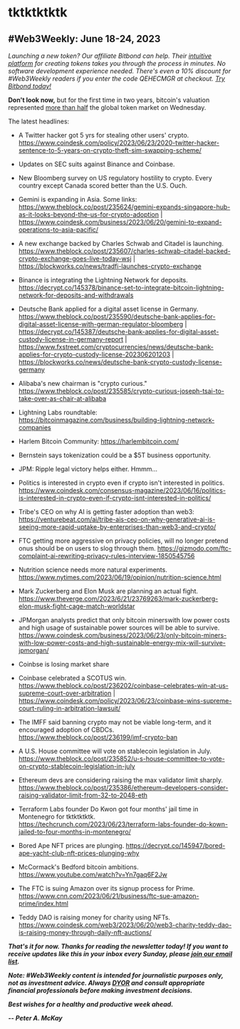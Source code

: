 # tktktktktk
## #Web3Weekly: June 18-24, 2023

*Launching a new token? Our affiliate Bitbond can help. Their [intuitive platform](https://tokentool.bitbond.com) for creating tokens takes you through the process in minutes. No software development experience needed. There's even a 10% discount for #Web3Weekly readers if you enter the code QEHECMGR at checkout. [Try Bitbond today!](https://tokentool.bitbond.com/)*

**Don't look now,** but for the first time in two years, bitcoin's valuation represented [more than half](https://www.fxstreet.com/cryptocurrencies/news/bitcoin-dominance-hits-two-year-high-at-51-jeopardizing-altcoin-gains-202306211302) the global token market on Wednesday.

<!-- Riff...

Does web3 necessarily mean a proliferation of multiple tokens with significant share? Or is there a path to a robust, widely used web3 with a highly concentrated set of chains that have significant adoption? Perhaps it could work as long as the biggies are open sourced under permissive licenses, as Bitcoin and Ethereum admittedly are?

Post Feb 2017, fell to low 30s.

Post Apr 2018, fell to 35ish.

CoinMarketCap tracks more than 25,000 tokens. Two of them comprise 70% of the $1.2 trillion global token market, and the other 25,000 divvy up the remaining 30%.

- BTC dominance is hovering near 50%. <!-- Check whether it ends Friday above that milestone. Something to keep an eye on, pull the trigger on the story above fitty...  | Bitcoin hit a fresh 12-month high. https://www.coindesk.com/markets/2023/06/23/bitcoin-hits-one-year-high-soars-past-313k/

-->

The latest headlines:

- A Twitter hacker got 5 yrs for stealing other users' crypto. https://www.coindesk.com/policy/2023/06/23/2020-twitter-hacker-sentence-to-5-years-on-crypto-theft-sim-swapping-scheme/

- Updates on SEC suits against Binance and Coinbase. <!-- Need links -->

- New Bloomberg survey on US regulatory hostility to crypto. Every country except Canada scored better than the U.S. Ouch. <!-- Covered in weekly show that airs Tuesday afternoon. Need clip on YouTube. Nathan Dean led the poll. -->

- Gemini is expanding in Asia. Some links: https://www.theblock.co/post/235624/gemini-expands-singapore-hub-as-it-looks-beyond-the-us-for-crypto-adoption | https://www.coindesk.com/business/2023/06/20/gemini-to-expand-operations-to-asia-pacific/

- A new exchange backed by Charles Schwab and Citadel is launching. https://www.theblock.co/post/235607/charles-schwab-citadel-backed-crypto-exchange-goes-live-today-wsj | https://blockworks.co/news/tradfi-launches-crypto-exchange

- Binance is integrating the Lightning Network for deposits. https://decrypt.co/145378/binance-set-to-integrate-bitcoin-lightning-network-for-deposits-and-withdrawals

- Deutsche Bank applied for a digital asset license in Germany. https://www.theblock.co/post/235590/deutsche-bank-applies-for-digital-asset-license-with-german-regulator-bloomberg | https://decrypt.co/145387/deutsche-bank-applies-for-digital-asset-custody-license-in-germany-report | https://www.fxstreet.com/cryptocurrencies/news/deutsche-bank-applies-for-crypto-custody-license-202306201203 | https://blockworks.co/news/deutsche-bank-crypto-custody-license-germany

- Alibaba's new chairman is "crypto curious." https://www.theblock.co/post/235585/crypto-curious-joseph-tsai-to-take-over-as-chair-at-alibaba

- Lightning Labs roundtable: https://bitcoinmagazine.com/business/building-lightning-network-companies

- Harlem Bitcoin Community: https://harlembitcoin.com/

- Bernstein says tokenization could be a $5T business opportunity. <!-- https://www.coindesk.com/business/2023/06/20/tokenization-could-be-a-5t-opportunity-led-by-stablecoins-and-cbdcs-bernstein/ -->

- JPM: Ripple legal victory helps either. Hmmm...  <!-- Need link -->

- Politics is interested in crypto even if crypto isn't interested in politics. https://www.coindesk.com/consensus-magazine/2023/06/16/politics-is-interested-in-crypto-even-if-crypto-isnt-interested-in-politics/

- Tribe's CEO on why AI is getting faster adoption than web3: https://venturebeat.com/ai/tribe-ais-ceo-on-why-generative-ai-is-seeing-more-rapid-uptake-by-enterprises-than-web3-and-crypto/

- FTC getting more aggressive on privacy policies, will no longer pretend onus should be on users to slog through them. https://gizmodo.com/ftc-complaint-ai-rewriting-privacy-rules-interview-1850545756

- Nutrition science needs more natural experiments. https://www.nytimes.com/2023/06/19/opinion/nutrition-science.html

- Mark Zuckerberg and Elon Musk are planning an actual fight. https://www.theverge.com/2023/6/21/23769263/mark-zuckerberg-elon-musk-fight-cage-match-worldstar

- JPMorgan analysts predict that only bitcoin minerswith low power costs and high usage of sustainable power sources will be able to survive. https://www.coindesk.com/business/2023/06/23/only-bitcoin-miners-with-low-power-costs-and-high-sustainable-energy-mix-will-survive-jpmorgan/

- Coinbse is losing market share

- Coinbase celebrated a SCOTUS win. https://www.theblock.co/post/236202/coinbase-celebrates-win-at-us-supreme-court-over-arbitration | https://www.coindesk.com/policy/2023/06/23/coinbase-wins-supreme-court-ruling-in-arbitration-lawsuit/

- The IMFF said banning crypto may not be viable long-term, and it encouraged adoption of CBDCs. https://www.theblock.co/post/236199/imf-crypto-ban

- A U.S. House committee will vote on stablecoin legislation in July.  https://www.theblock.co/post/235852/u-s-house-committee-to-vote-on-crypto-stablecoin-legislation-in-july

- Ethereum devs are considering raising the max validator limit sharply. https://www.theblock.co/post/235386/ethereum-developers-consider-raising-validator-limit-from-32-to-2048-eth

- Terraform Labs founder Do Kwon got four months' jail time in Montenegro for tktktktktk. https://techcrunch.com/2023/06/23/terraform-labs-founder-do-kown-jailed-to-four-months-in-montenegro/

- Bored Ape NFT prices are plunging. https://decrypt.co/145947/bored-ape-yacht-club-nft-prices-plunging-why

- McCormack's Bedford bitcoin ambitions. https://www.youtube.com/watch?v=Yn7gaq6F2Jw

- The FTC is suing Amazon over its signup process for Prime. https://www.cnn.com/2023/06/21/business/ftc-sue-amazon-prime/index.html

- Teddy DAO is raising money for charity using NFTs. https://www.coindesk.com/web3/2023/06/20/web3-charity-teddy-dao-is-raising-money-through-daily-nft-auctions/

_**That's it for now. Thanks for reading the newsletter today! If you want to receive updates like this in your inbox every Sunday, please [join our email list](https://w3w.news).**_

_**Note: #Web3Weekly content is intended for journalistic purposes only, not as investment advice. Always [DYOR](https://www.urbandictionary.com/define.php?term=DYOR) and consult appropriate financial professionals before making investment decisions.**_

_**Best wishes for a healthy and productive week ahead.**_  

_**-- Peter A. McKay**_
